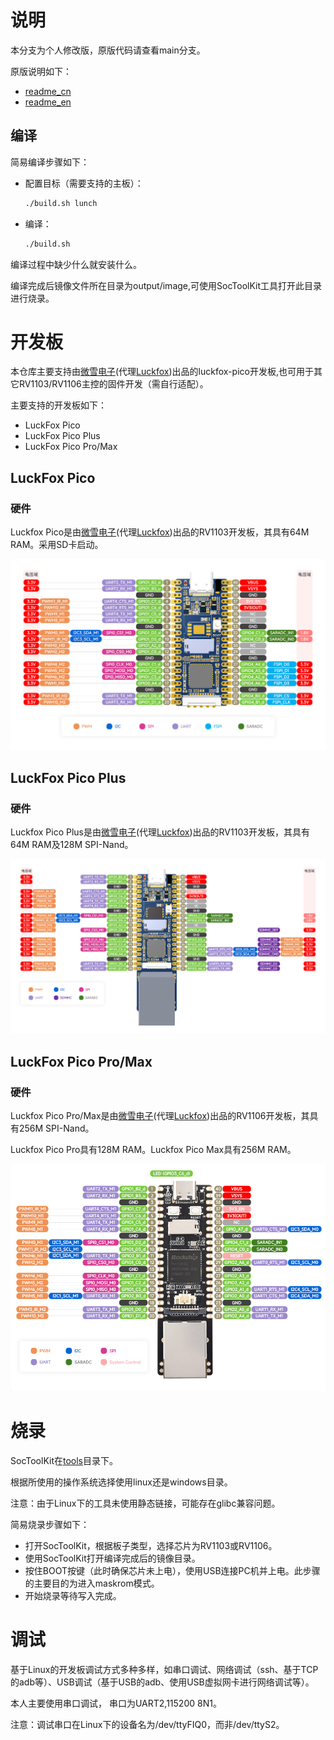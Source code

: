 # 说明

本分支为个人修改版，原版代码请查看main分支。

原版说明如下：

- [readme_cn]( project/readme_cn.txt)
- [readme_en]( project/readme_en.txt)

## 编译

简易编译步骤如下：

- 配置目标（需要支持的主板）：

  ```bash
  ./build.sh lunch
  ```

  

- 编译：

  ```bash
  ./build.sh
  ```


编译过程中缺少什么就安装什么。

编译完成后镜像文件所在目录为output/image,可使用SocToolKit工具打开此目录进行烧录。

# 开发板

本仓库主要支持由[微雪电子](https://www.waveshare.net/)(代理[Luckfox](https://www.luckfox.com))出品的luckfox-pico开发板,也可用于其它RV1103/RV1106主控的固件开发（需自行适配）。

主要支持的开发板如下：

- LuckFox Pico
- LuckFox Pico Plus
- LuckFox Pico Pro/Max

## LuckFox Pico

### 硬件

Luckfox Pico是由[微雪电子](https://www.waveshare.net/)(代理[Luckfox](https://www.luckfox.com))出品的RV1103开发板，其具有64M RAM。采用SD卡启动。

![LUCKFOX-PICO-GPIO](doc/LUCKFOX-PICO-GPIO.jpg)

## LuckFox Pico Plus

### 硬件

Luckfox Pico Plus是由[微雪电子](https://www.waveshare.net/)(代理[Luckfox](https://www.luckfox.com))出品的RV1103开发板，其具有64M RAM及128M SPI-Nand。 

![LUCKFOX-PICO-PLUS-GPIO](doc/LUCKFOX-PICO-PLUS-GPIO.jpg)



## LuckFox Pico Pro/Max

### 硬件

Luckfox Pico Pro/Max是由[微雪电子](https://www.waveshare.net/)(代理[Luckfox](https://www.luckfox.com))出品的RV1106开发板，其具有256M SPI-Nand。

Luckfox Pico Pro具有128M RAM。Luckfox Pico Max具有256M RAM。

![LUCKFOX-PICO-PRO-GPIO](doc/LUCKFOX-PICO-PRO-GPIO.png)

# 烧录

SocToolKit在[tools](tools)目录下。

根据所使用的操作系统选择使用linux还是windows目录。

注意：由于Linux下的工具未使用静态链接，可能存在glibc兼容问题。

简易烧录步骤如下：

- 打开SocToolKit，根据板子类型，选择芯片为RV1103或RV1106。
- 使用SocToolKit打开编译完成后的镜像目录。
- 按住BOOT按键（此时确保芯片未上电），使用USB连接PC机并上电。此步骤的主要目的为进入maskrom模式。
- 开始烧录等待写入完成。

# 调试

基于Linux的开发板调试方式多种多样，如串口调试、网络调试（ssh、基于TCP的adb等）、USB调试（基于USB的adb、使用USB虚拟网卡进行网络调试等）。

本人主要使用串口调试， 串口为UART2,115200 8N1。

注意：调试串口在Linux下的设备名为/dev/ttyFIQ0，而非/dev/ttyS2。



